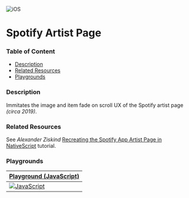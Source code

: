 [JavaScript]: https://img.shields.io/badge/JavaScript-%E2%9C%93-F7DF1E.svg?logo=JavaScript&logoColor=F7DF1E&labelColor=000000
[TypeScript]: https://img.shields.io/badge/TypeScript-%E2%9C%93-007ACC.svg?logo=TypeScript&logoColor=007ACC&labelColor=000000
[Vue]: https://img.shields.io/badge/Vue.js-%E2%9C%93-4FC08D.svg?logo=Vue.js&logoColor=4FC08D&labelColor=000000
[Angular]: https://img.shields.io/badge/Angular-%E2%9C%93-DD0031.svg?logo=Angular&logoColor=DD0031&labelColor=000000
[iOS]: https://img.shields.io/badge/apple-%E2%9C%93-949393.svg?logo=apple&logoColor=white
[Android]: https://img.shields.io/badge/android-%E2%9C%93-949393.svg?logo=android&logoColor=white

<!-- Update the Playground links below that match your language implementation. -->
[Playground (JavaScript)]: https://play.nativescript.org/?template=play-js&id=x5VeUR&v=2
[Playground (TypeScript)]: https://play.nativescript.org
[Playground (Vue)]: https://play.nativescript.org
[Playground (Angular)]: https://play.nativescript.org


<!-- Uncomments the below platform image tags that this project supports. -->
![iOS]
<!-- ![Android] -->


<!-- Replace with the name of this project. Should match the folder name. -->
# Spotify Artist Page


### Table of Content
  * [Description](#description)
  * [Related Resources](#related-resources)
  * [Playgrounds](#playgrounds)


### Description
Immitates the image and item fade on scroll UX of the Spotify artist page _(circa 2019)_.


### Related Resources
<!--
Reference any related resources here. These could include;
 * Existing video or blog tutorials that create the same project, or inspired it.
 * A live website or app using the behaviour, style, etc.., the app is trying to replicate.
 * Or perhaps a design from somewhere like dribbble.com inspired the project.
-->
See _Alexander Ziskind_ [Recreating the Spotify App Artist Page in NativeScript](https://youtu.be/k9cxGlAlo4s) tutorial.


### Playgrounds
<!-- Uncomment the table(s) bellow that match your implementation. -->


| [Playground (JavaScript)] |
| --- |
| [![JavaScript]][Playground (JavaScript)] |


<!--
| [Playground (TypeScript)] |
| --- |
| [![TypeScript]][Playground (TypeScript)] |
-->

<!--
| [Playground (Angular)] |
| --- |
| [![Angular]][Playground (Angular)] |
-->

<!--
| [Playground (Vue)] |
| --- |
| [![Vue]][Playground (Vue)] |
-->
